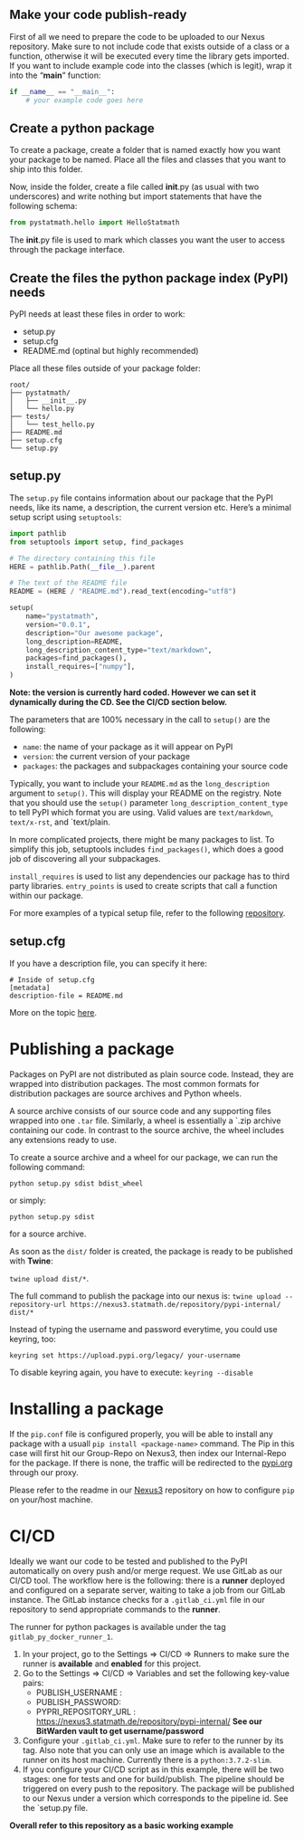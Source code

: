 ## Make your code publish-ready
First of all we need to prepare the code to be uploaded to our Nexus repository.
Make sure to not include code that exists outside of a class or a function, otherwise it will be executed 
every time the library gets imported. If you want to include example code into the classes (which is legit), 
wrap it into the “__main__” function:

````python
if __name__ == "__main__":
    # your example code goes here
````

## Create a python package
To create a package, create a folder that is named exactly how you want your package to be named. 
Place all the files and classes that you want to ship into this folder.

Now, inside the folder, create a file called __init__.py (as usual with two underscores) and write 
nothing but import statements that have the following schema:

`````python
from pystatmath.hello import HelloStatmath
`````

The __init__.py file is used to mark which classes you want the user to access through the package interface.

## Create the files the python package index (PyPI) needs
PyPI needs at least these files in order to work:
* setup.py
* setup.cfg
* README.md (optinal but highly recommended)

Place all these files outside of your package folder:
`````
root/
├── pystatmath/
│   ├── __init__.py
│   └── hello.py
├── tests/
│   └── test_hello.py
├── README.md
├── setup.cfg
└── setup.py
`````

## setup.py
The `setup.py` file contains information about our package that the PyPI needs, like its name, a description, 
the current version etc. Here’s a minimal setup script using `setuptools`:

`````python
import pathlib
from setuptools import setup, find_packages

# The directory containing this file
HERE = pathlib.Path(__file__).parent

# The text of the README file
README = (HERE / "README.md").read_text(encoding="utf8")

setup(
    name="pystatmath",
    version="0.0.1",
    description="Our awesome package",
    long_description=README,
    long_description_content_type="text/markdown",
    packages=find_packages(),
    install_requires=["numpy"],
)
`````

**Note: the version is currently hard coded. However we can set it dynamically during the CD. See the CI/CD section below.** 

The parameters that are 100% necessary in the call to `setup()` are the following:
* `name`: the name of your package as it will appear on PyPI
* `version`: the current version of your package
* `packages`: the packages and subpackages containing your source code

Typically, you want to include your `README.md` as the `long_description` argument to `setup()`. 
This will display your README on the registry. Note that you should use the `setup()` parameter 
`long_description_content_type` 
to tell PyPI which format you are using. Valid values are `text/markdown`, `text/x-rst`, and `text/plain.

In more complicated projects, there might be many packages to list. To simplify this job, setuptools 
includes `find_packages()`, which does a good job of discovering all your subpackages.

`install_requires` is used to list any dependencies our package has to third party libraries.
`entry_points` is used to create scripts that call a function within our package.

For more examples of a typical setup file, refer to the following 
[repository](https://github.com/navdeep-G/setup.py).

## setup.cfg
If you have a description file, you can specify it here:

`````editorconfig
# Inside of setup.cfg
[metadata]
description-file = README.md
`````
More on the topic [here](https://docs.python.org/3/distutils/configfile.html).

# Publishing a package
Packages on PyPI are not distributed as plain source code. Instead, they are wrapped into distribution packages. 
The most common formats for distribution packages are source archives and Python wheels.

A source archive consists of our source code and any supporting files wrapped into one `.tar` file. Similarly, 
a wheel is essentially a `.zip archive containing our code. In contrast to the source archive, the wheel 
includes any extensions ready to use.

To create a source archive and a wheel for our package, we can run the following command:

`python setup.py sdist bdist_wheel`

or simply: 

`python setup.py sdist`

for a source archive.

As soon as the `dist/` folder is created, the package is ready to be published with **Twine**:

`twine upload dist/*`. 

The full command to publish the package into our nexus is: 
`twine upload --repository-url https://nexus3.statmath.de/repository/pypi-internal/ dist/*`

Instead of typing the username and password everytime, you could use keyring, too:

`keyring set https://upload.pypi.org/legacy/ your-username`

To disable keyring again, you have to execute: `keyring --disable`

# Installing a package

If the `pip.conf` file is configured properly, you will be able to install any package with a usuall 
`pip install <package-name>` command. The Pip in this case will first hit our Group-Repo on Nexus3, then index 
our Internal-Repo for the package. If there is none, the traffic will be redirected to the [pypi.org](https://pypi.org) 
through our proxy.   

Please refer to the readme in our [Nexus3](https://gitlab.statmath.de/) repository on how to configure 
`pip` on your/host machine. 


# CI/CD

Ideally we want our code to be tested and published to the PyPI automatically on overy push and/or merge request.
We use GitLab as our CI/CD tool. The workflow here is the following: there is a **runner** deployed and configured 
on a separate server, waiting to take a job from our GitLab instance. The GitLab instance checks for a `.gitlab_ci.yml`
file in our repository to send appropriate commands to the **runner**.  

The runner for python packages is available under the tag `gitlab_py_docker_runner_1`. 
1. In your project, go to the Settings => CI/CD => Runners to make sure the runner is **available** and **enabled** 
for this project.
2. Go to the Settings => CI/CD => Variables and set the following key-value pairs:
    * PUBLISH_USERNAME : <nexus3-username>
    * PUBLISH_PASSWORD: <nexus3-password>
    * PYPRI_REPOSITORY_URL : https://nexus3.statmath.de/repository/pypi-internal/
**See our BitWarden vault to get username/password**
3. Configure your `.gitlab_ci.yml`. Make sure to refer to the runner by its tag. Also note that you can only use 
an image which is available to the runner on its host machine. Currently there is a  `python:3.7.2-slim`. 
4. If you configure your CI/CD script as in this example, there will be two stages: one for tests and one for build/publish. 
The pipeline should be triggered on every push to the repository. The package will be published to our Nexus under a version
which corresponds to the pipeline id. See the `setup.py file. 

**Overall refer to this repository as a basic working example**
